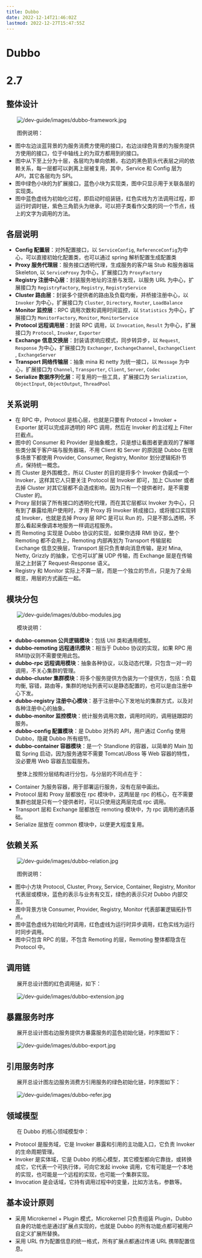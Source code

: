 ```yaml
---
title: Dubbo
date: 2022-12-14T21:46:02Z
lastmod: 2022-12-27T15:47:55Z
---
```


# Dubbo

# 2.7

## 整体设计

　　​![/dev-guide/images/dubbo-framework.jpg](assets/dubbo-framework-20221214214602-6xcgoty.jpg)​

　　图例说明：

* 图中左边淡蓝背景的为服务消费方使用的接口，右边淡绿色背景的为服务提供方使用的接口，位于中轴线上的为双方都用到的接口。
* 图中从下至上分为十层，各层均为单向依赖，右边的黑色箭头代表层之间的依赖关系，每一层都可以剥离上层被复用，其中，Service 和 Config 层为 API，其它各层均为 SPI。
* 图中绿色小块的为扩展接口，蓝色小块为实现类，图中只显示用于关联各层的实现类。
* 图中蓝色虚线为初始化过程，即启动时组装链，红色实线为方法调用过程，即运行时调时链，紫色三角箭头为继承，可以把子类看作父类的同一个节点，线上的文字为调用的方法。

## 各层说明

* ​**Config 配置层**​：对外配置接口，以 `ServiceConfig`​, `ReferenceConfig`​ 为中心，可以直接初始化配置类，也可以通过 spring 解析配置生成配置类
* ​**Proxy 服务代理层**​：服务接口透明代理，生成服务的客户端 Stub 和服务器端 Skeleton, 以 `ServiceProxy`​ 为中心，扩展接口为 `ProxyFactory`​
* ​**Registry 注册中心层**​：封装服务地址的注册与发现，以服务 URL 为中心，扩展接口为 `RegistryFactory`​, `Registry`​, `RegistryService`​
* ​**Cluster 路由层**​：封装多个提供者的路由及负载均衡，并桥接注册中心，以 `Invoker`​ 为中心，扩展接口为 `Cluster`​, `Directory`​, `Router`​, `LoadBalance`​
* ​**Monitor 监控层**​：RPC 调用次数和调用时间监控，以 `Statistics`​ 为中心，扩展接口为 `MonitorFactory`​, `Monitor`​, `MonitorService`​
* ​**Protocol 远程调用层**​：封装 RPC 调用，以 `Invocation`​, `Result`​ 为中心，扩展接口为 `Protocol`​, `Invoker`​, `Exporter`​
* ​**Exchange 信息交换层**​：封装请求响应模式，同步转异步，以 `Request`​, `Response`​ 为中心，扩展接口为 `Exchanger`​, `ExchangeChannel`​, `ExchangeClient`​, `ExchangeServer`​
* ​**Transport 网络传输层**​：抽象 mina 和 netty 为统一接口，以 `Message`​ 为中心，扩展接口为 `Channel`​, `Transporter`​, `Client`​, `Server`​, `Codec`​
* ​**Serialize 数据序列化层**​：可复用的一些工具，扩展接口为 `Serialization`​, `ObjectInput`​, `ObjectOutput`​, `ThreadPool`​

## 关系说明

* 在 RPC 中，Protocol 是核心层，也就是只要有 Protocol + Invoker + Exporter 就可以完成非透明的 RPC 调用，然后在 Invoker 的主过程上 Filter 拦截点。
* 图中的 Consumer 和 Provider 是抽象概念，只是想让看图者更直观的了解哪些类分属于客户端与服务器端，不用 Client 和 Server 的原因是 Dubbo 在很多场景下都使用 Provider, Consumer, Registry, Monitor 划分逻辑拓扑节点，保持统一概念。
* 而 Cluster 是外围概念，所以 Cluster 的目的是将多个 Invoker 伪装成一个 Invoker，这样其它人只要关注 Protocol 层 Invoker 即可，加上 Cluster 或者去掉 Cluster 对其它层都不会造成影响，因为只有一个提供者时，是不需要 Cluster 的。
* Proxy 层封装了所有接口的透明化代理，而在其它层都以 Invoker 为中心，只有到了暴露给用户使用时，才用 Proxy 将 Invoker 转成接口，或将接口实现转成 Invoker，也就是去掉 Proxy 层 RPC 是可以 Run 的，只是不那么透明，不那么看起来像调本地服务一样调远程服务。
* 而 Remoting 实现是 Dubbo 协议的实现，如果你选择 RMI 协议，整个 Remoting 都不会用上，Remoting 内部再划为 Transport 传输层和 Exchange 信息交换层，Transport 层只负责单向消息传输，是对 Mina, Netty, Grizzly 的抽象，它也可以扩展 UDP 传输，而 Exchange 层是在传输层之上封装了 Request-Response 语义。
* Registry 和 Monitor 实际上不算一层，而是一个独立的节点，只是为了全局概览，用层的方式画在一起。

## 模块分包

　　​![/dev-guide/images/dubbo-modules.jpg](assets/dubbo-modules-20221214214601-dcxfz3a.jpg)​

　　模块说明：

* ​**dubbo-common 公共逻辑模块**​：包括 Util 类和通用模型。
* ​**dubbo-remoting 远程通讯模块**​：相当于 Dubbo 协议的实现，如果 RPC 用 RMI协议则不需要使用此包。
* ​**dubbo-rpc 远程调用模块**​：抽象各种协议，以及动态代理，只包含一对一的调用，不关心集群的管理。
* ​**dubbo-cluster 集群模块**​：将多个服务提供方伪装为一个提供方，包括：负载均衡, 容错，路由等，集群的地址列表可以是静态配置的，也可以是由注册中心下发。
* ​**dubbo-registry 注册中心模块**​：基于注册中心下发地址的集群方式，以及对各种注册中心的抽象。
* ​**dubbo-monitor 监控模块**​：统计服务调用次数，调用时间的，调用链跟踪的服务。
* ​**dubbo-config 配置模块**​：是 Dubbo 对外的 API，用户通过 Config 使用Dubbo，隐藏 Dubbo 所有细节。
* ​**dubbo-container 容器模块**​：是一个 Standlone 的容器，以简单的 Main 加载 Spring 启动，因为服务通常不需要 Tomcat/JBoss 等 Web 容器的特性，没必要用 Web 容器去加载服务。

　　整体上按照分层结构进行分包，与分层的不同点在于：

* Container 为服务容器，用于部署运行服务，没有在层中画出。
* Protocol 层和 Proxy 层都放在 rpc 模块中，这两层是 rpc 的核心，在不需要集群也就是只有一个提供者时，可以只使用这两层完成 rpc 调用。
* Transport 层和 Exchange 层都放在 remoting 模块中，为 rpc 调用的通讯基础。
* Serialize 层放在 common 模块中，以便更大程度复用。

## 依赖关系

　　​![/dev-guide/images/dubbo-relation.jpg](assets/dubbo-relation-20221214214601-7hb77fv.jpg)​

　　图例说明：

* 图中小方块 Protocol, Cluster, Proxy, Service, Container, Registry, Monitor 代表层或模块，蓝色的表示与业务有交互，绿色的表示只对 Dubbo 内部交互。
* 图中背景方块 Consumer, Provider, Registry, Monitor 代表部署逻辑拓扑节点。
* 图中蓝色虚线为初始化时调用，红色虚线为运行时异步调用，红色实线为运行时同步调用。
* 图中只包含 RPC 的层，不包含 Remoting 的层，Remoting 整体都隐含在 Protocol 中。

## 调用链

　　展开总设计图的红色调用链，如下：

　　​![/dev-guide/images/dubbo-extension.jpg](assets/dubbo-extension-20221214214601-56szafs.jpg)​

## 暴露服务时序

　　展开总设计图右边服务提供方暴露服务的蓝色初始化链，时序图如下：

　　​![/dev-guide/images/dubbo-export.jpg](assets/dubbo-export-20221214214601-bb3rzp9.jpg)​

## 引用服务时序

　　展开总设计图左边服务消费方引用服务的绿色初始化链，时序图如下：

　　​![/dev-guide/images/dubbo-refer.jpg](assets/dubbo-refer-20221214214601-20gbi94.jpg)​

## 领域模型

　　在 Dubbo 的核心领域模型中：

* Protocol 是服务域，它是 Invoker 暴露和引用的主功能入口，它负责 Invoker 的生命周期管理。
* Invoker 是实体域，它是 Dubbo 的核心模型，其它模型都向它靠拢，或转换成它，它代表一个可执行体，可向它发起 invoke 调用，它有可能是一个本地的实现，也可能是一个远程的实现，也可能一个集群实现。
* Invocation 是会话域，它持有调用过程中的变量，比如方法名，参数等。

## 基本设计原则

* 采用 Microkernel + Plugin 模式，Microkernel 只负责组装 Plugin，Dubbo 自身的功能也是通过扩展点实现的，也就是 Dubbo 的所有功能点都可被用户自定义扩展所替换。
* 采用 URL 作为配置信息的统一格式，所有扩展点都通过传递 URL 携带配置信息。

　　‍
